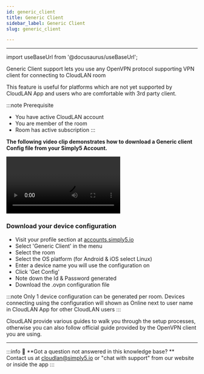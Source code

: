 ```yaml
---
id: generic_client
title: Generic Client
sidebar_label: Generic Client
slug: generic_client

---
```

---

import useBaseUrl from '@docusaurus/useBaseUrl';

Generic Client support lets you use any OpenVPN protocol supporting VPN client for connecting to CloudLAN room <br />

This feature is useful for platforms which are not yet supported by CloudLAN App and users who are comfortable with 3rd party client. <br />


:::note Prerequisite
- You have active CloudLAN account
- You are member of the room 
- Room has active subscription
:::


**The following video clip demonstrates how to download a Generic client Config file from your Simply5 Account.**
<div className = "iframe_container">
   <video className="responsive-iframe" src={useBaseUrl("videos/Generic_client.mp4")} title="Download Generic client config" autoPlay="true" controls></video>
</div>

### Download your device configuration
- Visit your profile section at [accounts.simply5.io](http://accounts.simply5.io/) 
- Select 'Generic Client' in the menu
- Select the room 
- Select the OS platform (for Android & iOS select Linux)
- Enter a device name you will use the configuration on
- Click 'Get Config'
- Note down the Id & Password generated
- Download the .ovpn configuration file 

:::note
Only 1 device configuration can be generated per room. Devices connecting using the configuration will shown as Online next to user name in CloudLAN App for other CloudLAN users
:::

CloudLAN provide various guides to walk you through the setup processes, otherwise you can also follow official guide provided by the OpenVPN client you are using.


---
:::info
:information_desk_person: **Got a question not answered in this knowledge base? ** <br />
Contact us at [cloudlan@simply5.io](mailto:cloudlan@simply5.io) or "chat with support" from our website or inside the app
:::